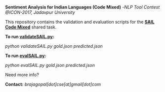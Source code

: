 **Sentiment Analysis for Indian Languages (Code Mixed)**
   -_NLP Tool Contest @ICON-2017, Jadavpur University_


This repository contains the validation and evaluation scripts for the **[SAIL Code Mixed](https://brajagopalcse.github.io/SAIL_CodeMixed-ICON-2017/)** shared task. 

**To run [validateSAIL.py](./validateSAIL.py):**

_python validateSAIL.py gold.json predicted.json_


**To run [evalSAIL.py](./evalSAIL.py):**

_python evalSAIL.py gold.json predicted.json_


Need more info?

**Contact:** _brajagopal[dot]cse[at]gmail[dot]com_
